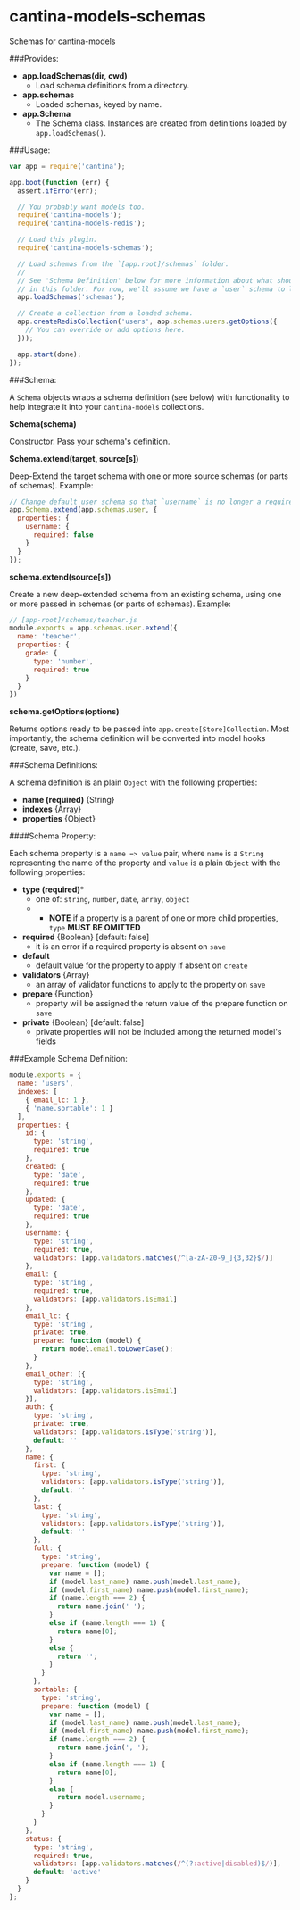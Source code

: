 cantina-models-schemas
======================

Schemas for cantina-models

###Provides:

- **app.loadSchemas(dir, cwd)**
  - Load schema definitions from a directory.
- **app.schemas**
  - Loaded schemas, keyed by name.
- **app.Schema**
  - The Schema class. Instances are created from definitions loaded by `app.loadSchemas()`.

###Usage:

```js
var app = require('cantina');

app.boot(function (err) {
  assert.ifError(err);

  // You probably want models too.
  require('cantina-models');
  require('cantina-models-redis');

  // Load this plugin.
  require('cantina-models-schemas');

  // Load schemas from the `[app.root]/schemas` folder.
  //
  // See 'Schema Definition' below for more information about what should go
  // in this folder. For now, we'll assume we have a `user` schema to load.
  app.loadSchemas('schemas');

  // Create a collection from a loaded schema.
  app.createRedisCollection('users', app.schemas.users.getOptions({
    // You can override or add options here.
  }));

  app.start(done);
});
```

###Schema:

A `Schema` objects wraps a schema definition (see below) with functionality
to help integrate it into your `cantina-models` collections.

**Schema(schema)**

Constructor. Pass your schema's definition.

**Schema.extend(target, source[s])**

Deep-Extend the target schema with one or more source schemas (or parts of
schemas). Example:

```js
// Change default user schema so that `username` is no longer a required property
app.Schema.extend(app.schemas.user, {
  properties: {
    username: {
      required: false
    }
  }
});
```

**schema.extend(source[s])**

Create a new deep-extended schema from an existing schema, using one or more
passed in schemas (or parts of schemas). Example:

```js
// [app-root]/schemas/teacher.js
module.exports = app.schemas.user.extend({
  name: 'teacher',
  properties: {
    grade: {
      type: 'number',
      required: true
    }
  }
})
```

**schema.getOptions(options)**

Returns options ready to be passed into `app.create[Store]Collection`. Most
importantly, the schema definition will be converted into model hooks (create,
 save, etc.).

###Schema Definitions:

A schema definition is an plain `Object` with the following properties:

- **name (required)** {String}
- **indexes** {Array}
- **properties** {Object}

####Schema Property:

Each schema property is a `name => value` pair, where `name` is a `String`
representing the name of the property and `value` is a plain `Object` with the
following properties:

- **type (required)***
  - one of: `string`, `number`, `date`, `array`, `object`
  - * **NOTE** if a property is a parent of one or more child properties, `type` **MUST BE OMITTED**
- **required** {Boolean} [default: false]
  - it is an error if a required property is absent on `save`
- **default**
  - default value for the property to apply if absent on `create`
- **validators** {Array}
  - an array of validator functions to apply to the property on `save`
- **prepare** {Function}
  - property will be assigned the return value of the prepare function on `save`
- **private** {Boolean} [default: false]
  - private properties will not be included among the returned model's fields

###Example Schema Definition:

```js
module.exports = {
  name: 'users',
  indexes: [
    { email_lc: 1 },
    { 'name.sortable': 1 }
  ],
  properties: {
    id: {
      type: 'string',
      required: true
    },
    created: {
      type: 'date',
      required: true
    },
    updated: {
      type: 'date',
      required: true
    },
    username: {
      type: 'string',
      required: true,
      validators: [app.validators.matches(/^[a-zA-Z0-9_]{3,32}$/)]
    },
    email: {
      type: 'string',
      required: true,
      validators: [app.validators.isEmail]
    },
    email_lc: {
      type: 'string',
      private: true,
      prepare: function (model) {
        return model.email.toLowerCase();
      }
    },
    email_other: [{
      type: 'string',
      validators: [app.validators.isEmail]
    }],
    auth: {
      type: 'string',
      private: true,
      validators: [app.validators.isType('string')],
      default: ''
    },
    name: {
      first: {
        type: 'string',
        validators: [app.validators.isType('string')],
        default: ''
      },
      last: {
        type: 'string',
        validators: [app.validators.isType('string')],
        default: ''
      },
      full: {
        type: 'string',
        prepare: function (model) {
          var name = [];
          if (model.last_name) name.push(model.last_name);
          if (model.first_name) name.push(model.first_name);
          if (name.length === 2) {
            return name.join(' ');
          }
          else if (name.length === 1) {
            return name[0];
          }
          else {
            return '';
          }
        }
      },
      sortable: {
        type: 'string',
        prepare: function (model) {
          var name = [];
          if (model.last_name) name.push(model.last_name);
          if (model.first_name) name.push(model.first_name);
          if (name.length === 2) {
            return name.join(', ');
          }
          else if (name.length === 1) {
            return name[0];
          }
          else {
            return model.username;
          }
        }
      }
    },
    status: {
      type: 'string',
      required: true,
      validators: [app.validators.matches(/^(?:active|disabled)$/)],
      default: 'active'
    }
  }
};
```
